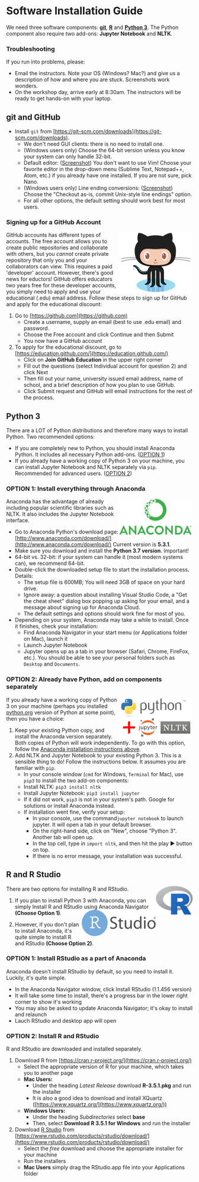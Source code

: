 # Software Installation Guide

We need three software components: [**git**](#git-and-github), [**R**](#r-and-r-studio) and [**Python 3**](#python-3). The Python component also require two add-ons: **Jupyter Notebook** and **NLTK**. 


### Troubleshooting
If you run into problems, please:
- Email the instructors. Note your OS (Windows? Mac?) and give us a description of how and where you are stuck. Screenshots work wonders. 
- On the workshop day, arrive early at 8:30am. The instructors will be ready to get hands-on with your laptop. 


## git and GitHub 
- Install `git` from [https://git-scm.com/downloads](https://git-scm.com/downloads).
  - We don't need GUI clients: there is no need to install one. 
  - (Windows users only) Choose the 64-bit version unless you know your system can only handle 32-bit. 
  - Default editor: ([Screenshot](img/git_setup1.png)) You don't want to use Vim! Choose your favorite editor in the drop-down menu (Sublime Text, Notepad++, Atom, etc.) if you already have one installed. If you are not sure, pick Nano.  
  - (Windows users only) Line ending conversions: ([Screenshot](img/git_setup2.png)) Choose the "Checkout as-is, commit Unix-style line endings" option. 
  - For all other options, the default setting should work best for most users.   


### Signing up for a GitHub Account
<img src='img/Octocat.png' align=right>

GitHub accounts has different types of accounts. The free account allows you to create public repositories and collaborate with others, but you *cannot* create private repository that only you and your collaborators can view. This requires a paid 'developer' account. However, there's good news for eductors! GitHub offers educators two years free for these developer accounts, you simply need to apply and use your educational (.edu) email address. Follow these steps to sign up for GitHub and apply for the educational discount: 

1. Go to [https://github.com](https://github.com)
	- Create a username, supply an email (best to use .edu email) and password.
	- Choose the Free account and click Continue and then Submit
	- You now have a GitHub account
1. To apply for the educational discount, go to [https://education.github.com/](https://education.github.com/)
	- Click on **Join GitHub Education** in the upper right corner
	- Fill out the questions (select Individual account for question 2) and click Next
	- Then fill out your name, university issued email address, name of school, and a brief description of how you plan to use GitHub.
	- Click Submit request and GitHub will email instructions for the rest of the process.

## Python 3

There are a LOT of Python distributions and therefore many ways to install Python. Two recommended options:

- If you are completely new to Python, you should install Anaconda Python. It includes all necessary Python add-ons. ([OPTION 1](#option-1-install-everything-through-anaconda)) 
- If you already have a working copy of Python 3 on your machine, you can install Jupyter Notebook and NLTK separately via `pip`. Recommended for advanced users. ([OPTION 2](#option-2-already-have-python-add-on-components-separately)) 

###  OPTION 1: Install everything through Anaconda 
<img src='img/anaconda_logo.png' align=right>

Anaconda has the advantage of already including popular scientific libraries such as NLTK. It also includes the Jupyter Notebook interface. 
<!-- (The downside is that it also installs lots of things you might never need.) -->

- Go to Anaconda Python's download page: [http://www.anaconda.com/download/](http://www.anaconda.com/download/) Current version is **5.3.1**. 
- Make sure you download and install the **Python 3.7 version**. Important!
- 64-bit vs. 32-bit: if your system can handle it (most modern systems can), we recommend 64-bit. 
- Double-click the downloaded setup file to start the installation process. Details:
   - The setup file is 600MB; You will need 3GB of space on your hard drive.
   - Ignore away: a question about installing Visual Studio Code, a "Get the cheat sheet" dialog box popping up asking for your email, and a message about signing up for Anaconda Cloud. 
   - The default settings and options should work fine for most of you.   
- Depending on your system, Anaconda may take a while to install. Once it finishes, check your installation: 
   - Find Anaconda Navigator in your start menu (or Applications folder on Mac), launch it
   - Launch Jupyter Notebook
   - Jupyter opens up as a tab in your browser (Safari, Chrome, FireFox, etc.). You should be able to see your personal folders such as `Desktop` and `Documents`. 

### OPTION 2: Already have Python, add on components separately
<img src='img/python_jupyter_nltk.w200.png' align=right>

If you already have a working copy of Python 3 on your machine (perhaps you installed [python.org](https://www.python.org/) version of Python at some point), then you have a choice:

1. Keep your existing Python copy, and install the Anaconda version separately. Both copies of Python will work independently. To go with this option, follow the [Anaconda installation instructions above](#option-1-install-everything-through-anaconda). 
1. Add NLTK and Jupyter Notebook to your existing Python 3. This is a sensible thing to do! Follow the instructions below. It assumes you are familiar with `pip`.  
    - In your console window (`cmd` for Windows, `Terminal` for Mac), use `pip3` to install the two add-on components: 
	- Install NLTK: `pip3 install nltk`
	- Install Jupyter Notebook: `pip3 install jupyter`
    - If it did not work, `pip3` is not in your system's path. Google for solutions or install Anaconda instead. 
    - If installation went fine, verify your setup: 
         - In your console, use the command`jupyter notebook` to launch jupyter. It will open a tab in your default browser. 
	     - On the right-hand side, click on "New", choose "Python 3". Another tab will open up. 
	     - In the top cell, type in `import nltk`, and then hit the play ▶ button on top. 
         - If there is no error message, your installation was successful.
  
## R and R Studio
There are two options for installing R and RStudio. <img src='img/r-logo.png' align=right>

1. If you plan to install Python 3 with Anaconda, you can simply Install R and RStudio using Anaconda Navigator **(Choose Option 1)**. <img src='img/rstudio-logo-flat.png' align=right>

2. However, if you don't plan to install Anaconda, it's quite simple to install R and RStudio  **(Choose Option 2)**. 



### OPTION 1: Install RStudio as a part of Anaconda
Anaconda doesn't install RStudio by default, so you need to install it. Luckily, it's quite simple. 

- In the Anaconda Navigator window, click Install RStudio (1.1.456 version)
- It will take some time to install, there's a progress bar in the lower right corner to show it's working
- You may also be asked to update Anaconda Navigator; it's okay to install and relaunch
- Lauch RStudio and desktop app will open

### OPTION 2: Install R and RStudio 
R and RStudio are downloaded and installed separately. 

1. Download R from [https://cran.r-project.org/](https://cran.r-project.org/) 
	- Select the appropriate version of R for your machine, which takes you to another page
	- **Mac Users:** 
		- Under the heading *Latest Release* download **R-3.5.1.pkg** and run the installer
		-  It is also a good idea to download and install XQuartz ([https://www.xquartz.org/](https://www.xquartz.org/))
	- **Windows Users:** 
		- Under the heading *Subdirectories* select **base**
		- Then, select **Download R 3.5.1 for Windows** and run the installer
1. Download [R Studio](https://www.rstudio.com) from [https://www.rstudio.com/products/rstudio/download/](https://www.rstudio.com/products/rstudio/download/)
	- Select the *free* download and choose the appropriate installer for your machine
	- Run the installers 
	- **Mac Users** simply drag the RStudio.app file into your Applications folder

